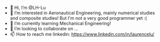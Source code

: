 - 👋 Hi, I’m @LH-Lu 
- 👀 I’m interested in Aeronautical Engineering, mainly numerical studies and composite studies! But I'm not a very good programmer yet  :(
- 🌱 I’m currently learning Mechanical Engineering!
- 💞️ I’m looking to collaborate on ...
- 📫 How to reach me linkedin: https://www.linkedin.com/in/laurencelu/

<!---
LH-Lu/LH-Lu is a ✨ special ✨ repository because its `README.md` (this file) appears on your GitHub profile.
You can click the Preview link to take a look at your changes.
--->
